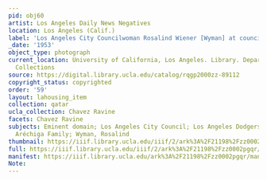 ```yaml
---
pid: obj60
artist: Los Angeles Daily News Negatives
location: Los Angeles (Calif.)
label: 'Los Angeles City Councilwoman Rosalind Wiener [Wyman] at council table, 1953 '
_date: '1953'
object_type: photograph
current_location: University of California, Los Angeles. Library. Department of Special
  Collections
source: https://digital.library.ucla.edu/catalog/rqgp2000zz-89112
copyright_status: copyrighted
order: '59'
layout: lahousing_item
collection: qatar
ucla_collection: Chavez Ravine
facets: Chavez Ravine
subjects: Eminent domain; Los Angeles City Council; Los Angeles Dodgers; Chavez Ravine;
  Aréchiga Family; Wyman, Rosalind
thumbnail: https://iiif.library.ucla.edu/iiif/2/ark%3A%2F21198%2Fzz0002pgqr/full/250,/0/default.jpg
full: https://iiif.library.ucla.edu/iiif/2/ark%3A%2F21198%2Fzz0002pgqr/full/full/0/default.jpg
manifest: https://iiif.library.ucla.edu/ark%3A%2F21198%2Fzz0002pgqr/manifest?_ga=2.69607186.36328476.1612895345-1908922945.1612292999
Note: 
---
```

